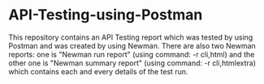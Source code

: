 # API-Testing-using-Postman
This repository contains an API Testing report which was tested by using Postman and was created by using Newman. There are also two Newman reports: one is "Newman run report" (using command: -r cli,html) and the other one is "Newman summary report" (using command: -r cli,htmlextra) which contains each and every details of the test run.
